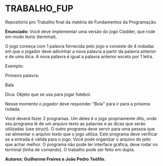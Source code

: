 # TRABALHO_FUP
Repositório pro Trabalho final da matéria de Fundamentos da Programação.

**Enunciado:**
Você deve implementar uma versão do jogo Cladder, que rode em modo texto (terminal).

O jogo começa com 1 palavra fornecida pelo jogo e consiste de 4 rodadas em que o jogador deve adivinhar a nova palavra a partir da palavra anterior e de uma dica. A nova palavra é igual a palavra anterior exceto por 1 letra.

Exemplo:

Primeira palavra:

Bala

Dica: Objeto que se usa para jogar futebol.

Nesse momento o jogador deve responder "Bola" para ir para a próxima rodada.

Você deverá fazer 2 programas. Um deles é o jogo propriamente dito, onde seu programa lê de um arquivo texto as palavras e as dicas que serão utilizadas (use struct).
O outro programa deve servir para uma pessoa que vai alimentar o arquivo texto que o jogo utiliza. Este programa deve verificar se a entrada é válida para o jogo.
Você pode organizar o arquivo do jeito que achar melhor. 
O programa não pode ter interface gráfica, deve rodar no terminal (linha de comando).
O trabalho pode ser feito em dupla.


**Autores: Guilherme Freires e João Pedro Teófilo.**
